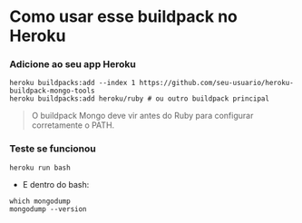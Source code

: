 # Como usar esse buildpack no Heroku

### Adicione ao seu app Heroku

```
heroku buildpacks:add --index 1 https://github.com/seu-usuario/heroku-buildpack-mongo-tools
heroku buildpacks:add heroku/ruby # ou outro buildpack principal
```

> O buildpack Mongo deve vir antes do Ruby para configurar corretamente o PATH.

###  Teste se funcionou

```
heroku run bash
```

- E dentro do bash:

```
which mongodump
mongodump --version
```

